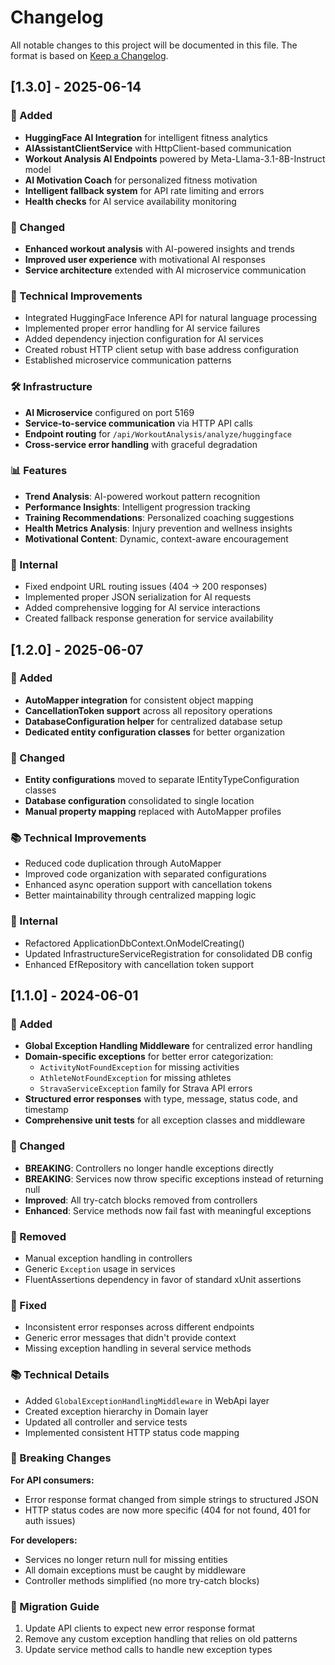 # Changelog
All notable changes to this project will be documented in this file.
The format is based on [Keep a Changelog](https://keepachangelog.com/en/1.0.0/).

## [1.3.0] - 2025-06-14
### 🤖 Added
- **HuggingFace AI Integration** for intelligent fitness analytics
- **AIAssistantClientService** with HttpClient-based communication
- **Workout Analysis AI Endpoints** powered by Meta-Llama-3.1-8B-Instruct model
- **AI Motivation Coach** for personalized fitness motivation
- **Intelligent fallback system** for API rate limiting and errors
- **Health checks** for AI service availability monitoring

### 🔄 Changed
- **Enhanced workout analysis** with AI-powered insights and trends
- **Improved user experience** with motivational AI responses
- **Service architecture** extended with AI microservice communication

### 🔧 Technical Improvements
- Integrated HuggingFace Inference API for natural language processing
- Implemented proper error handling for AI service failures
- Added dependency injection configuration for AI services
- Created robust HTTP client setup with base address configuration
- Established microservice communication patterns

### 🛠️ Infrastructure
- **AI Microservice** configured on port 5169
- **Service-to-service communication** via HTTP API calls
- **Endpoint routing** for `/api/WorkoutAnalysis/analyze/huggingface`
- **Cross-service error handling** with graceful degradation

### 📊 Features
- **Trend Analysis**: AI-powered workout pattern recognition
- **Performance Insights**: Intelligent progression tracking
- **Training Recommendations**: Personalized coaching suggestions
- **Health Metrics Analysis**: Injury prevention and wellness insights
- **Motivational Content**: Dynamic, context-aware encouragement

### 🔧 Internal
- Fixed endpoint URL routing issues (404 → 200 responses)
- Implemented proper JSON serialization for AI requests
- Added comprehensive logging for AI service interactions
- Created fallback response generation for service availability

## [1.2.0] - 2025-06-07
### 🚀 Added
- **AutoMapper integration** for consistent object mapping
- **CancellationToken support** across all repository operations
- **DatabaseConfiguration helper** for centralized database setup
- **Dedicated entity configuration classes** for better organization

### 🔄 Changed
- **Entity configurations** moved to separate IEntityTypeConfiguration classes
- **Database configuration** consolidated to single location
- **Manual property mapping** replaced with AutoMapper profiles

### 📚 Technical Improvements
- Reduced code duplication through AutoMapper
- Improved code organization with separated configurations
- Enhanced async operation support with cancellation tokens
- Better maintainability through centralized mapping logic

### 🔧 Internal
- Refactored ApplicationDbContext.OnModelCreating()
- Updated InfrastructureServiceRegistration for consolidated DB config
- Enhanced EfRepository with cancellation token support

## [1.1.0] - 2024-06-01
### 🚀 Added
- **Global Exception Handling Middleware** for centralized error handling
- **Domain-specific exceptions** for better error categorization:
  - `ActivityNotFoundException` for missing activities
  - `AthleteNotFoundException` for missing athletes
  - `StravaServiceException` family for Strava API errors
- **Structured error responses** with type, message, status code, and timestamp
- **Comprehensive unit tests** for all exception classes and middleware

### 🔄 Changed
- **BREAKING**: Controllers no longer handle exceptions directly
- **BREAKING**: Services now throw specific exceptions instead of returning null
- **Improved**: All try-catch blocks removed from controllers
- **Enhanced**: Service methods now fail fast with meaningful exceptions

### 🧹 Removed
- Manual exception handling in controllers
- Generic `Exception` usage in services
- FluentAssertions dependency in favor of standard xUnit assertions

### 🐛 Fixed
- Inconsistent error responses across different endpoints
- Generic error messages that didn't provide context
- Missing exception handling in several service methods

### 📚 Technical Details
- Added `GlobalExceptionHandlingMiddleware` in WebApi layer
- Created exception hierarchy in Domain layer
- Updated all controller and service tests
- Implemented consistent HTTP status code mapping

### 🔧 Breaking Changes
**For API consumers:**
- Error response format changed from simple strings to structured JSON
- HTTP status codes are now more specific (404 for not found, 401 for auth issues)

**For developers:**
- Services no longer return null for missing entities
- All domain exceptions must be caught by middleware
- Controller methods simplified (no more try-catch blocks)

### 📖 Migration Guide
1. Update API clients to expect new error response format
2. Remove any custom exception handling that relies on old patterns
3. Update service method calls to handle new exception types
